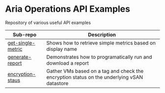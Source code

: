 # Aria Operations API Examples

Repository of various useful API examples

| Sub-repo                               | Description                                                                                   |
|----------------------------------------|-----------------------------------------------------------------------------------------------|
| [get-single-metric](get-single-metric) | Shows how to retrieve simple metrics based on display name                                    |
| [generate-report](generate-report)     | Demonstrates how to programatically run and download a report                                 |
| [encryption-staus](encryption-status)  | Gather VMs based on a tag and check the encryption status on the underlying vSAN datastore    |

